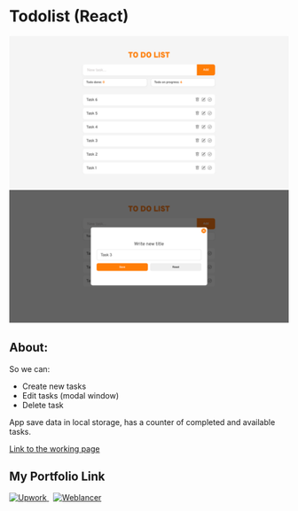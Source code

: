 # Todolist (React)

![](https://github.com/Plupiks/React-Todolist-v1/blob/5f97983616045c69060e63314d7f6fec84a13d29/todolist-image.png) 
![](https://github.com/Plupiks/React-Todolist-v1/blob/5464c0fffad73815fb390c93eb12f1ece7814ca8/todolist_modal.png)

## About:
So we can:
- Create new tasks
- Edit tasks (modal window)
- Delete task

App save data in local storage, has a counter of completed and available tasks.

[Link to the working page](https://plupiks.github.io/React-Todolist-v1/)

## My Portfolio Link
<div id="portfolio" align="left">
  <a href="https://www.upwork.com/freelancers/~0175a1803535823693">
    <img src="https://github.com/Plupiks/Landing-Page-Creator-2/blob/main/img/upwork-1.svg" alt="Upwork" width="40" height="40"/>
  </a>
  &nbsp;
   <a href="https://www.weblancer.net/users/VasylykivV/">
    <img src="https://github.com/Plupiks/Landing-Page-Creator-2/blob/main/img/weblancer.png" alt="Weblancer" width="40" height="40"/>
  </a>
</div>
